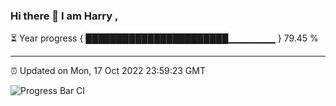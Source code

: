 ### Hi there 👋 I am Harry , 

⏳ Year progress { ███████████████████████▁▁▁▁▁▁▁ } 79.45 %

---

⏰ Updated on Mon, 17 Oct 2022 23:59:23 GMT

![Progress Bar CI](https://github.com/duykhang68/duykhang68/workflows/Progress%20Bar%20CI/badge.svg)
